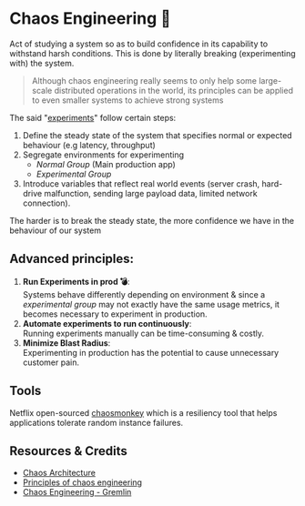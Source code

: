 # Chaos Engineering 🐒️
<!-- 07 Mar, 2021 -->

Act of studying a system so as to build confidence in its capability to withstand harsh conditions. This is done by literally breaking (experimenting with) the system.

> Although chaos engineering really seems to only help some large-scale distributed operations in the world, its principles can be applied to even smaller systems to achieve strong systems

The said "[experiments](https://www.gremlin.com/community/tutorials/your-first-chaos-experiment/)" follow certain steps:

1. Define the steady state of the system that specifies normal or expected behaviour (e.g latency, throughput)
2. Segregate environments for experimenting
   - _Normal Group_ (Main production app)
   - _Experimental Group_ 
3. Introduce variables that reflect real world events (server crash, hard-drive malfunction, sending large payload data, limited network connection).

The harder is to break the steady state, the more confidence we have in the behaviour of our system

## Advanced principles:

1. **Run Experiments in prod 💣️**:<br>
   Systems behave differently depending on environment & since a _experimental group_ may not exactly have the same usage metrics, it becomes necessary to experiment in production. 
2. **Automate experiments to run continuously**:<br>
   Running experiments manually can be time-consuming & costly.
3. **Minimize Blast Radius**:<br>
   Experimenting in production has the potential to cause unnecessary customer pain. 


## Tools

Netflix open-sourced [chaosmonkey](https://github.com/Netflix/chaosmonkey) which is a resiliency tool that helps applications tolerate random instance failures.

## Resources & Credits

- [Chaos Architecture](https://www.infoq.com/presentations/chaos-architecture-mindset/)
- [Principles of chaos engineering](https://principlesofchaos.org/)
- [Chaos Engineering - Gremlin](https://www.gremlin.com/chaos-engineering/)
